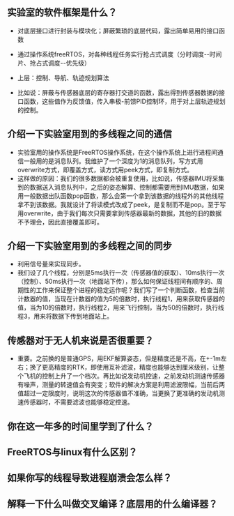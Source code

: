 ## 实验室的软件框架是什么？

-   对底层接口进行封装与模块化；屏蔽繁琐的底层代码，露出简单易用的接口函数

-   通过操作系统freeRTOS，对各种线程任务实行抢占式调度（分时调度--时间片、抢占式调度--优先级）

-   上层：控制、导航、轨迹规划算法

-   比如说：屏蔽与传感器底层的寄存器打交道的函数，露出得到传感器数据的接口函数，这些值作为反馈值，传入串极-前馈PID控制环，用于对上层轨迹规划的控制。

## 介绍一下实验室用到的多线程之间的通信

-   实验室用的操作系统是FreeRTOS操作系统，在这个操作系统上进行进程间通信一般用的是消息队列。我维护了一个深度为1的消息队列，写方式用overwrite方式，即覆盖方式，读方式用peek方式，即复制方式。
-   这样做的原因：我们的很多数据都会被重复使用，比如说，传感器IMU将采集到的数据送入消息队列中，之后的姿态解算、控制都需要用到IMU数据，如果用一般数据出队函数pop函数，那么会第一个拿到该数据的线程外的其他线程拿不到该数据。我就设计了将读模式改成了peek，是复制而不是pop。至于写用overwrite，由于我们每次只需要拿到传感器最新的数据，其他的旧的数据不予理会，因此直接覆盖即可。

## 介绍一下实验室用到的多线程之间的同步

-   利用信号量来实现同步。
-   我们设了几个线程，分别是5ms执行一次（传感器值的获取）、10ms执行一次（控制）、50ms执行一次（地面站下传），那么如何保证线程间有顺序的、周期性的工作来保证整个进程的稳定运作呢？我们写了一个判断函数，检查当前计数器的值，当现在计数器的值为5的倍数时，执行线程1，用来获取传感器的值，当为10的倍数时，执行线程2，用来飞行控制，当为50的倍数时，执行线程3，用来将数据下传到地面站上。

## 传感器对于无人机来说是否很重要？

-   重要。之前换的是普通GPS，用EKF解算姿态，但是精度还是不高，在+-1m左右；换了更高精度的RTK，即使用互补滤波，精度也能够达到厘米级别，让整个飞机的控制上升了一个档次。再比如说发动机控速，之前发动机测速传感器有噪声，测量的转速值会有突变；软件的解决方案是利用滤波限幅，当前后两值超过一定限度时，说明这次的传感器值不准确，当更换了更准确的发动机测速传感器时，不需要滤波也能够稳定控速。

## 你在这一年多的时间里学到了什么？

## FreeRTOS与linux有什么区别？

## 如果你写的线程导致进程崩溃会怎么样？

## 解释一下什么叫做交叉编译？底层用的什么编译器？